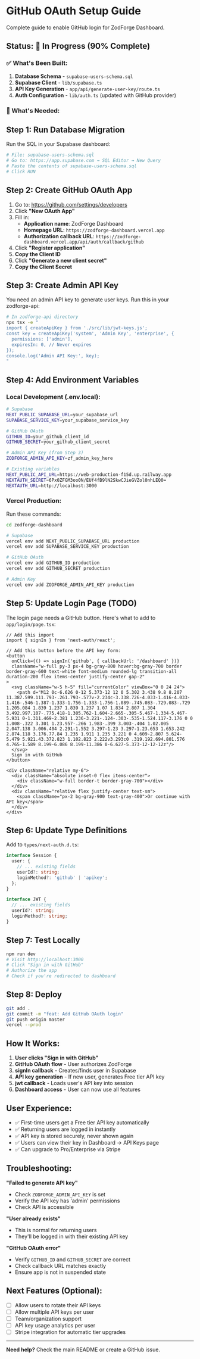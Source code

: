 # GitHub OAuth Setup Guide

Complete guide to enable GitHub login for ZodForge Dashboard.

## Status: 🚧 In Progress (90% Complete)

### ✅ What's Been Built:

1. **Database Schema** - `supabase-users-schema.sql`
2. **Supabase Client** - `lib/supabase.ts`
3. **API Key Generation** - `app/api/generate-user-key/route.ts`
4. **Auth Configuration** - `lib/auth.ts` (updated with GitHub provider)

### 🎯 What's Needed:

## Step 1: Run Database Migration

Run the SQL in your Supabase dashboard:

```bash
# File: supabase-users-schema.sql
# Go to: https://app.supabase.com → SQL Editor → New Query
# Paste the contents of supabase-users-schema.sql
# Click RUN
```

## Step 2: Create GitHub OAuth App

1. Go to: https://github.com/settings/developers
2. Click **"New OAuth App"**
3. Fill in:
   - **Application name**: ZodForge Dashboard
   - **Homepage URL**: `https://zodforge-dashboard.vercel.app`
   - **Authorization callback URL**: `https://zodforge-dashboard.vercel.app/api/auth/callback/github`
4. Click **"Register application"**
5. **Copy the Client ID**
6. Click **"Generate a new client secret"**
7. **Copy the Client Secret**

## Step 3: Create Admin API Key

You need an admin API key to generate user keys. Run this in your zodforge-api:

```bash
# In zodforge-api directory
npx tsx -e "
import { createApiKey } from './src/lib/jwt-keys.js';
const key = createApiKey('system', 'Admin Key', 'enterprise', {
  permissions: ['admin'],
  expiresIn: 0, // Never expires
});
console.log('Admin API Key:', key);
"
```

## Step 4: Add Environment Variables

### Local Development (.env.local):

```bash
# Supabase
NEXT_PUBLIC_SUPABASE_URL=your_supabase_url
SUPABASE_SERVICE_KEY=your_supabase_service_key

# GitHub OAuth
GITHUB_ID=your_github_client_id
GITHUB_SECRET=your_github_client_secret

# Admin API Key (from Step 3)
ZODFORGE_ADMIN_API_KEY=zf_admin_key_here

# Existing variables
NEXT_PUBLIC_API_URL=https://web-production-f15d.up.railway.app
NEXTAUTH_SECRET=6Px0ZFGM3oo0N/EUf4fB9lN2SkwCJieGVZol0nhLEQ0=
NEXTAUTH_URL=http://localhost:3000
```

### Vercel Production:

Run these commands:

```bash
cd zodforge-dashboard

# Supabase
vercel env add NEXT_PUBLIC_SUPABASE_URL production
vercel env add SUPABASE_SERVICE_KEY production

# GitHub OAuth
vercel env add GITHUB_ID production
vercel env add GITHUB_SECRET production

# Admin Key
vercel env add ZODFORGE_ADMIN_API_KEY production
```

## Step 5: Update Login Page (TODO)

The login page needs a GitHub button. Here's what to add to `app/login/page.tsx`:

```tsx
// Add this import
import { signIn } from 'next-auth/react';

// Add this button before the API key form:
<button
  onClick={() => signIn('github', { callbackUrl: '/dashboard' })}
  className="w-full py-3 px-4 bg-gray-800 hover:bg-gray-700 border border-gray-600 text-white font-medium rounded-lg transition-all duration-200 flex items-center justify-center gap-2"
>
  <svg className="w-5 h-5" fill="currentColor" viewBox="0 0 24 24">
    <path d="M12 0c-6.626 0-12 5.373-12 12 0 5.302 3.438 9.8 8.207 11.387.599.111.793-.261.793-.577v-2.234c-3.338.726-4.033-1.416-4.033-1.416-.546-1.387-1.333-1.756-1.333-1.756-1.089-.745.083-.729.083-.729 1.205.084 1.839 1.237 1.839 1.237 1.07 1.834 2.807 1.304 3.492.997.107-.775.418-1.305.762-1.604-2.665-.305-5.467-1.334-5.467-5.931 0-1.311.469-2.381 1.236-3.221-.124-.303-.535-1.524.117-3.176 0 0 1.008-.322 3.301 1.23.957-.266 1.983-.399 3.003-.404 1.02.005 2.047.138 3.006.404 2.291-1.552 3.297-1.23 3.297-1.23.653 1.653.242 2.874.118 3.176.77.84 1.235 1.911 1.235 3.221 0 4.609-2.807 5.624-5.479 5.921.43.372.823 1.102.823 2.222v3.293c0 .319.192.694.801.576 4.765-1.589 8.199-6.086 8.199-11.386 0-6.627-5.373-12-12-12z"/>
  </svg>
  Sign in with GitHub
</button>

<div className="relative my-6">
  <div className="absolute inset-0 flex items-center">
    <div className="w-full border-t border-gray-700"></div>
  </div>
  <div className="relative flex justify-center text-sm">
    <span className="px-2 bg-gray-900 text-gray-400">Or continue with API key</span>
  </div>
</div>
```

## Step 6: Update Type Definitions

Add to `types/next-auth.d.ts`:

```typescript
interface Session {
  user: {
    // ... existing fields
    userId?: string;
    loginMethod?: 'github' | 'apikey';
  };
}

interface JWT {
  // ... existing fields
  userId?: string;
  loginMethod?: string;
}
```

## Step 7: Test Locally

```bash
npm run dev
# Visit http://localhost:3000
# Click "Sign in with GitHub"
# Authorize the app
# Check if you're redirected to dashboard
```

## Step 8: Deploy

```bash
git add .
git commit -m "feat: Add GitHub OAuth login"
git push origin master
vercel --prod
```

## How It Works:

1. **User clicks "Sign in with GitHub"**
2. **GitHub OAuth flow** - User authorizes ZodForge
3. **signIn callback** - Creates/finds user in Supabase
4. **API key generation** - If new user, generates Free tier API key
5. **jwt callback** - Loads user's API key into session
6. **Dashboard access** - User can now use all features

## User Experience:

- ✅ First-time users get a Free tier API key automatically
- ✅ Returning users are logged in instantly
- ✅ API key is stored securely, never shown again
- ✅ Users can view their key in Dashboard → API Keys page
- ✅ Can upgrade to Pro/Enterprise via Stripe

## Troubleshooting:

**"Failed to generate API key"**
- Check `ZODFORGE_ADMIN_API_KEY` is set
- Verify the API key has 'admin' permissions
- Check API is accessible

**"User already exists"**
- This is normal for returning users
- They'll be logged in with their existing API key

**"GitHub OAuth error"**
- Verify `GITHUB_ID` and `GITHUB_SECRET` are correct
- Check callback URL matches exactly
- Ensure app is not in suspended state

## Next Features (Optional):

- [ ] Allow users to rotate their API keys
- [ ] Allow multiple API keys per user
- [ ] Team/organization support
- [ ] API key usage analytics per user
- [ ] Stripe integration for automatic tier upgrades

---

**Need help?** Check the main README or create a GitHub issue.
